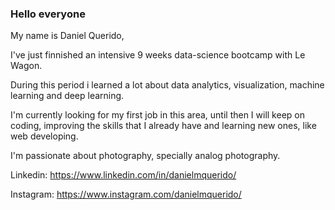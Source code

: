 ### Hello everyone

My name is Daniel Querido,

I've just finnished an intensive 9 weeks data-science bootcamp with Le Wagon.

During this period i learned a lot about data analytics, visualization, machine learning and deep learning.

I'm currently looking for my first job in this area, until then I will keep on coding, improving the skills that I already have and learning new ones, like web developing.

I'm passionate about photography, specially analog photography.


Linkedin: https://www.linkedin.com/in/danielmquerido/

Instagram: https://www.instagram.com/danielmquerido/
